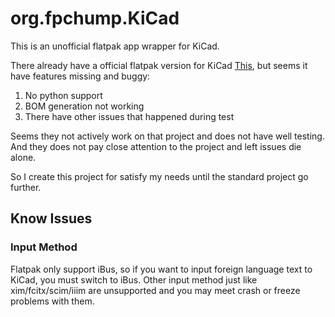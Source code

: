 # org.fpchump.KiCad

This is an unofficial flatpak app wrapper for KiCad.

There already have a official flatpak version for KiCad [This](https://github.com/flathub/org.kicad_pcb.KiCad), but seems it have features missing and buggy:

1. No python support
1. BOM generation not working
1. There have other issues that happened during test

Seems they not actively work on that project and does not have well testing. And they does not pay close attention to the project and left issues die alone.

So I create this project for satisfy my needs until the standard project go further.

## Know Issues

### Input Method

Flatpak only support iBus, so if you want to input foreign language text to
KiCad, you must switch to iBus. Other input method just like
xim/fcitx/scim/iiim are unsupported and you may meet crash or freeze problems
with them.
